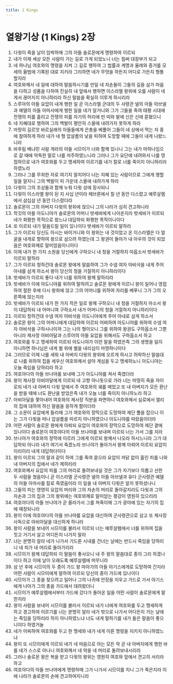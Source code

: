 ```yaml
---
title: 1 Kings
---
```


# 열왕기상 (1 Kings) 2장
1. 다윗이 죽을 날이 임박하매 그의 아들 솔로몬에게 명령하여 이르되
1. 내가 이제 세상 모든 사람이 가는 길로 가게 되었노니 너는 힘써 대장부가 되고
1. 네 하나님 여호와의 명령을 지켜 그 길로 행하여 그 법률과 계명과 율례와 증거를 모세의 율법에 기록된 대로 지키라 그리하면 네가 무엇을 하든지 어디로 가든지 형통할지라
1. 여호와께서 내 일에 대하여 말씀하시기를 만일 네 자손들이 그들의 길을 삼가 마음을 다하고 성품을 다하여 진실히 내 앞에서 행하면 이스라엘 왕위에 오를 사람이 네게서 끊어지지 아니하리라 하신 말씀을 확실히 이루게 하시리라
1. 스루야의 아들 요압이 내게 행한 일 곧 이스라엘 군대의 두 사령관 넬의 아들 아브넬과 예델의 아들 아마사에게 행한 일을 네가 알거니와 그가 그들을 죽여 태평 시대에 전쟁의 피를 흘리고 전쟁의 피를 자기의 허리에 띤 띠와 발에 신은 신에 묻혔으니
1. 네 지혜대로 행하여 그의 백발이 평안히 스올에 내려가지 못하게 하라
1. 마땅히 길르앗 바르실래의 아들들에게 은총을 베풀어 그들이 네 상에서 먹는 자 중에 참여하게 하라 내가 네 형 압살롬의 낯을 피하여 도망할 때에 그들이 내게 나왔느니라
1. 바후림 베냐민 사람 게라의 아들 시므이가 너와 함께 있나니 그는 내가 마하나임으로 갈 때에 악독한 말로 나를 저주하였느니라 그러나 그가 요단에 내려와서 나를 영접하므로 내가 여호와를 두고 맹세하여 이르기를 내가 칼로 너를 죽이지 아니하리라 하였노라
1. 그러나 그를 무죄한 자로 여기지 말지어다 너는 지혜 있는 사람이므로 그에게 행할 일을 알지니 그의 백발이 피 가운데 스올에 내려가게 하라
1. 다윗이 그의 조상들과 함께 누워 다윗 성에 장사되니
1. 다윗이 이스라엘 왕이 된 지 사십 년이라 헤브론에서 칠 년 동안 다스렸고 예루살렘에서 삼십삼 년 동안 다스렸더라
1. 솔로몬이 그의 아버지 다윗의 왕위에 앉으니 그의 나라가 심히 견고하니라
1. 학깃의 아들 아도니야가 솔로몬의 어머니 밧세바에게 나아온지라 밧세바가 이르되 네가 화평한 목적으로 왔느냐 대답하되 화평한 목적이니이다
1. 또 이르되 내가 말씀드릴 일이 있나이다 밧세바가 이르되 말하라
1. 그가 이르되 당신도 아시는 바이거니와 이 왕위는 내 것이었고 온 이스라엘은 다 얼굴을 내게로 향하여 왕으로 삼으려 하였는데 그 왕권이 돌아가 내 아우의 것이 되었음은 여호와께로 말미암음이니이다
1. 이제 내가 한 가지 소원을 당신에게 구하오니 내 청을 거절하지 마옵소서 밧세바가 이르되 말하라
1. 그가 이르되 청하건대 솔로몬 왕에게 말씀하여 그가 수넴 여자 아비삭을 내게 주어 아내를 삼게 하소서 왕이 당신의 청을 거절하지 아니하리이다
1. 밧세바가 이르되 좋다 내가 너를 위하여 왕께 말하리라
1. 밧세바가 이에 아도니야를 위하여 말하려고 솔로몬 왕에게 이르니 왕이 일어나 영접하여 절한 후에 다시 왕좌에 앉고 그의 어머니를 위하여 자리를 베푸니 그가 그의 오른쪽에 앉는지라
1. 밧세바가 이르되 내가 한 가지 작은 일로 왕께 구하오니 내 청을 거절하지 마소서 왕이 대답하되 내 어머니여 구하소서 내가 어머니의 청을 거절하지 아니하리이다
1. 이르되 청하건대 수넴 여자 아비삭을 아도니야에게 주어 아내로 삼게 하소서
1. 솔로몬 왕이 그의 어머니에게 대답하여 이르되 어찌하여 아도니야를 위하여 수넴 여자 아비삭을 구하시나이까 그는 나의 형이오니 그를 위하여 왕권도 구하옵소서 그뿐 아니라 제사장 아비아달과 스루야의 아들 요압을 위해서도 구하옵소서 하고
1. 여호와를 두고 맹세하여 이르되 아도니야가 이런 말을 하였은즉 그의 생명을 잃지 아니하면 하나님은 내게 벌 위에 벌을 내리심이 마땅하니이다
1. 그러므로 이제 나를 세워 내 아버지 다윗의 왕위에 오르게 하시고 허락하신 말씀대로 나를 위하여 집을 세우신 여호와께서 살아 계심을 두고 맹세하노니 아도니야는 오늘 죽임을 당하리라 하고
1. 여호야다의 아들 브나야를 보내매 그가 아도니야를 쳐서 죽였더라
1. 왕이 제사장 아비아달에게 이르되 네 고향 아나돗으로 가라 너는 마땅히 죽을 자이로되 네가 내 아버지 다윗 앞에서 주 여호와의 궤를 메었고 또 내 아버지가 모든 환난을 받을 때에 너도 환난을 받았은즉 내가 오늘 너를 죽이지 아니하노라 하고
1. 아비아달을 쫓아내어 여호와의 제사장 직분을 파면하니 여호와께서 실로에서 엘리의 집에 대하여 하신 말씀을 응하게 함이더라
1. 그 소문이 요압에게 들리매 그가 여호와의 장막으로 도망하여 제단 뿔을 잡으니 이는 그가 다윗을 떠나 압살롬을 따르지 아니하였으나 아도니야를 따랐음이더라
1. 어떤 사람이 솔로몬 왕에게 아뢰되 요압이 여호와의 장막으로 도망하여 제단 곁에 있나이다 솔로몬이 여호야다의 아들 브나야를 보내며 이르되 너는 가서 그를 치라
1. 브나야가 여호와의 장막에 이르러 그에게 이르되 왕께서 나오라 하시느니라 그가 대답하되 아니라 내가 여기서 죽겠노라 브나야가 돌아가서 왕께 아뢰어 이르되 요압이 이리이리 내게 대답하더이다
1. 왕이 이르되 그의 말과 같이 하여 그를 죽여 묻으라 요압이 까닭 없이 흘린 피를 나와 내 아버지의 집에서 네가 제하리라
1. 여호와께서 요압의 피를 그의 머리로 돌려보내실 것은 그가 자기보다 의롭고 선한 두 사람을 쳤음이니 곧 이스라엘 군사령관 넬의 아들 아브넬과 유다 군사령관 예델의 아들 아마사를 칼로 죽였음이라 이 일을 내 아버지 다윗은 알지 못하셨나니
1. 그들의 피는 영영히 요압의 머리와 그의 자손의 머리로 돌아갈지라도 다윗과 그의 자손과 그의 집과 그의 왕위에는 여호와께로 말미암는 평강이 영원히 있으리라
1. 여호야다의 아들 브나야가 곧 올라가서 그를 쳐죽이매 그가 광야에 있는 자기의 집에 매장되니라
1. 왕이 이에 여호야다의 아들 브나야를 요압을 대신하여 군사령관으로 삼고 또 제사장 사독으로 아비아달을 대신하게 하니라
1. 왕이 사람을 보내어 시므이를 불러서 이르되 너는 예루살렘에서 너를 위하여 집을 짓고 거기서 살고 어디든지 나가지 말라
1. 너는 분명히 알라 네가 나가서 기드론 시내를 건너는 날에는 반드시 죽임을 당하리니 네 피가 네 머리로 돌아가리라
1. 시므이가 왕께 대답하되 이 말씀이 좋사오니 내 주 왕의 말씀대로 종이 그리 하겠나이다 하고 이에 날이 오래도록 예루살렘에 머무니라
1. 삼 년 후에 시므이의 두 종이 가드 왕 마아가의 아들 아기스에게로 도망하여 간지라 어떤 사람이 시므이에게 말하여 이르되 당신의 종이 가드에 있나이다
1. 시므이가 그 종을 찾으려고 일어나 그의 나귀에 안장을 지우고 가드로 가서 아기스에게 나아가 그의 종을 가드에서 데려왔더니
1. 시므이가 예루살렘에서부터 가드에 갔다가 돌아온 일을 어떤 사람이 솔로몬에게 말한지라
1. 왕이 사람을 보내어 시므이를 불러서 이르되 내가 너에게 여호와를 두고 맹세하게 하고 경고하여 이르기를 너는 분명히 알라 네가 밖으로 나가서 어디든지 가는 날에는 죽임을 당하리라 하지 아니하였느냐 너도 내게 말하기를 내가 들은 말씀이 좋으니이다 하였거늘
1. 네가 어찌하여 여호와를 두고 한 맹세와 내가 네게 이른 명령을 지키지 아니하였느냐
1. 왕이 또 시므이에게 이르되 네가 네 마음으로 아는 모든 악 곧 내 아버지에게 행한 바를 네가 스스로 아나니 여호와께서 네 악을 네 머리로 돌려보내시리라
1. 그러나 솔로몬 왕은 복을 받고 다윗의 왕위는 영원히 여호와 앞에서 견고히 서리라 하고
1. 여호야다의 아들 브나야에게 명령하매 그가 나가서 시므이를 치니 그가 죽은지라 이에 나라가 솔로몬의 손에 견고하여지니라